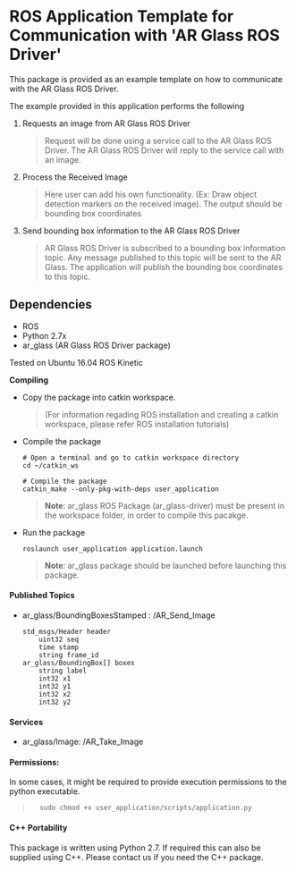 # ROS Application Template for Communication with 'AR Glass ROS Driver'

This package is provided as an example template on how to communicate with the AR Glass ROS Driver.

The example provided in this application performs the following
1. Requests an image from AR Glass ROS Driver
    > Request will be done using a service call to the AR Glass ROS Driver. The AR Glass ROS Driver will reply to the service call with an image.
2. Process the Received Image
    > Here user can add his own functionality. (Ex: Draw object detection markers on the received image). The output should be bounding box coordinates
3. Send bounding box information to the AR Glass ROS Driver
   > AR Glass ROS Driver is subscribed to a bounding box information topic. Any message published to this topic will be sent to the AR Glass. The application will publish the bounding box coordinates to this topic.


## Dependencies
* ROS
* Python 2.7x
* ar_glass (AR Glass ROS Driver package)

Tested on Ubuntu 16.04 ROS Kinetic

**Compiling** <br /> 
* Copy the package into catkin workspace. 
    > (For information regading ROS installation and creating a catkin workspace, please refer ROS installation tutorials)
* Compile the package
    ```
    # Open a terminal and go to catkin workspace directory
    cd ~/catkin_ws

    # Compile the package
    catkin_make --only-pkg-with-deps user_application
    ```
    > **Note**: ar_glass ROS Package (ar_glass-driver) must be present in the workspace folder, in order to compile this pacakge.

* Run the package
    ```
    roslaunch user_application application.launch
    ```
    > **Note**: ar_glass package should be launched before launching this package. 

#### Published Topics
- ar_glass/BoundingBoxesStamped : /AR_Send_Image
  
    ```             
    std_msgs/Header header
        uint32 seq
        time stamp
        string frame_id
    ar_glass/BoundingBox[] boxes
        string label
        int32 x1
        int32 y1
        int32 x2
        int32 y2
    ```
            
  
#### Services
- ar_glass/Image: /AR_Take_Image


#### Permissions:
In some cases, it might be required to provide execution permissions to the python executable.
>       sudo chmod +x user_application/scripts/application.py

#### C++ Portability
This package is written using Python 2.7. If required this can also be supplied using C++. Please contact us if you need the C++ package. 

